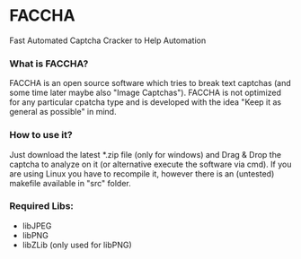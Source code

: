 # FACCHA
Fast Automated Captcha Cracker to Help Automation

### What is FACCHA?
FACCHA is an open source software which tries to break text captchas (and some time later maybe also "Image Captchas").
FACCHA is not optimized for any particular cpatcha type and is developed with the idea "Keep it as general as possible" in mind.

### How to use it?
Just download the latest *.zip file (only for windows) and Drag & Drop the captcha to analyze on it (or alternative execute the software via cmd).
If you are using Linux you have to recompile it, however there is an (untested) makefile available in "src" folder.


### Required Libs:
- libJPEG
- libPNG
- libZLib (only used for libPNG)
